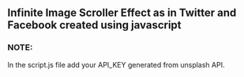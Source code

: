 <h2>Infinite Image Scroller Effect as in Twitter and Facebook created using javascript</h2>

<h3>NOTE:</h3>
<p>In the script.js file add your API_KEY generated from unsplash API.</p>
